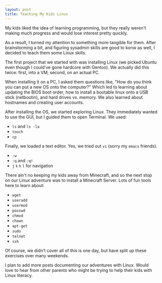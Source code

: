 ```yaml
---
layout: post
title: Teaching My Kids Linux 
---
```


My kids liked the idea of learning programming, but they really weren't
making much progress and would lose interest pretty quickly.  

As a result, I turned my attention to something more tangible for them.
After brainstorming a bit, and figuring sysadmin skills are good to konw
as well, I decided to teach them some Linux skills.

The first project that we started with was installing Linux (we picked
Ubuntu even though I could've gone hardcore with Gentoo). We actually did
this twice: first, into a VM; second, on an actual PC.

When installing it on a PC, I asked them questions like, "How do you think
you can put a new OS onto the computer?"  Which led to learning about
updating the BIOS boot order, how to install a bootable linux onto a USB
stick (netbootin), and hard drives vs. memory.  We also learned about
hostnames and creating user accounts.

After installing the OS, we started exploring Linux.  They immediately
wanted to use the GUI, but I guided them to open Terminal. We used:

* `ls` and `ls -la`
* `touch`
* `cp`

Finally, we loaded a text editor.  Yes, we tried out `vi` (sorry my
`emacs` friends).

* `:w`
* `:q` and `:q!`
* `j` `k` `h` `l` for navigation

There ain't no keeping my kids away from Minecraft, and so the next stop
on our Linux adventure was to install a Minecraft Server.  Lots of fun
tools here to learn about:

* `wget`
* `useradd`
* `usermod`
* `passwd`
* `chmod`
* `chown`
* `apt-get`
* `sudo`
* `telnet`
* `ssh`

Of course, we didn't cover all of this is one day, but have split up these
exercises over many weekends.  

I plan to add more posts documenting our adventures with Linux.  Would
love to hear from other parents who might be trying to help their kids
with Linux literacy.
